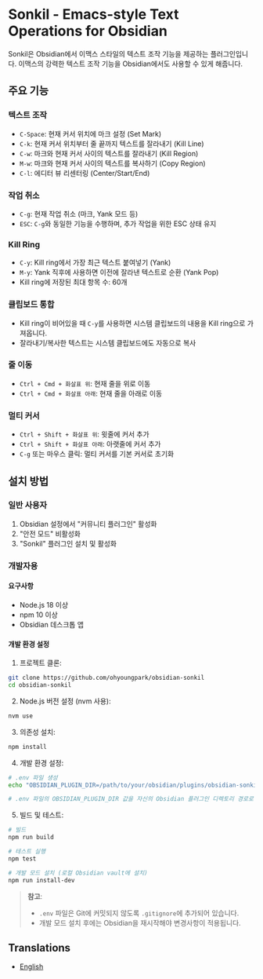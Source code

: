 # Sonkil - Emacs-style Text Operations for Obsidian

Sonkil은 Obsidian에서 이맥스 스타일의 텍스트 조작 기능을 제공하는 플러그인입니다. 이맥스의 강력한 텍스트 조작 기능을 Obsidian에서도 사용할 수 있게 해줍니다.

## 주요 기능

### 텍스트 조작

- `C-Space`: 현재 커서 위치에 마크 설정 (Set Mark)
- `C-k`: 현재 커서 위치부터 줄 끝까지 텍스트를 잘라내기 (Kill Line)
- `C-w`: 마크와 현재 커서 사이의 텍스트를 잘라내기 (Kill Region)
- `M-w`: 마크와 현재 커서 사이의 텍스트를 복사하기 (Copy Region)
- `C-l`: 에디터 뷰 리센터링 (Center/Start/End)

### 작업 취소

- `C-g`: 현재 작업 취소 (마크, Yank 모드 등)
- `ESC`: `C-g`와 동일한 기능을 수행하며, 추가 작업을 위한 ESC 상태 유지

### Kill Ring

- `C-y`: Kill ring에서 가장 최근 텍스트 붙여넣기 (Yank)
- `M-y`: Yank 직후에 사용하면 이전에 잘라낸 텍스트로 순환 (Yank Pop)
- Kill ring에 저장된 최대 항목 수: 60개

### 클립보드 통합

- Kill ring이 비어있을 때 `C-y`를 사용하면 시스템 클립보드의 내용을 Kill ring으로 가져옵니다.
- 잘라내기/복사한 텍스트는 시스템 클립보드에도 자동으로 복사

### 줄 이동

- `Ctrl + Cmd + 화살표 위`: 현재 줄을 위로 이동
- `Ctrl + Cmd + 화살표 아래`: 현재 줄을 아래로 이동

### 멀티 커서

- `Ctrl + Shift + 화살표 위`: 윗줄에 커서 추가
- `Ctrl + Shift + 화살표 아래`: 아랫줄에 커서 추가
- `C-g` 또는 마우스 클릭: 멀티 커서를 기본 커서로 초기화

## 설치 방법

### 일반 사용자

1. Obsidian 설정에서 "커뮤니티 플러그인" 활성화
2. "안전 모드" 비활성화
3. "Sonkil" 플러그인 설치 및 활성화

### 개발자용

#### 요구사항

- Node.js 18 이상
- npm 10 이상
- Obsidian 데스크톱 앱

#### 개발 환경 설정

1. 프로젝트 클론:

```bash
git clone https://github.com/ohyoungpark/obsidian-sonkil
cd obsidian-sonkil
```

2. Node.js 버전 설정 (nvm 사용):

```bash
nvm use
```

3. 의존성 설치:

```bash
npm install
```

4. 개발 환경 설정:

```bash
# .env 파일 생성
echo "OBSIDIAN_PLUGIN_DIR=/path/to/your/obsidian/plugins/obsidian-sonkil" > .env

# .env 파일의 OBSIDIAN_PLUGIN_DIR 값을 자신의 Obsidian 플러그인 디렉토리 경로로 수정
```

5. 빌드 및 테스트:

```bash
# 빌드
npm run build

# 테스트 실행
npm test

# 개발 모드 설치 (로컬 Obsidian vault에 설치)
npm run install-dev
```

> **참고**:
>
> - `.env` 파일은 Git에 커밋되지 않도록 `.gitignore`에 추가되어 있습니다.
> - 개발 모드 설치 후에는 Obsidian을 재시작해야 변경사항이 적용됩니다.

## Translations

- [English](README.md)
